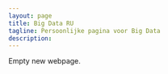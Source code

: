 ```yaml
---
layout: page
title: Big Data RU
tagline: Persoonlijke pagina voor Big Data
description: 
---
```


Empty new webpage. 